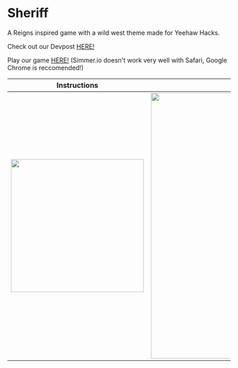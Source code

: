 # Sheriff
A Reigns inspired game with a wild west theme made for Yeehaw Hacks.

Check out our Devpost [HERE!](https://devpost.com/software/sheriff-u7gt8q)

Play our game [HERE!](https://simmer.io/@yanyan/sheriff-reigns) (Simmer.io doesn't work very well with Safari, Google Chrome is reccomended!)

Instructions            |  Credits
:-------------------------:|:-------------------------:
<img src="https://cdn.glitch.com/d649cbbc-e1ae-4e01-8436-8f08bba45c16%2FScreen%20Shot%202020-09-17%20at%203.56.53%20AM.png?v=1600330513552" width="300">  |  <img src="https://cdn.glitch.com/d649cbbc-e1ae-4e01-8436-8f08bba45c16%2FUntitled%20presentation%20(3).jpg?v=1596159961428" width="600">
